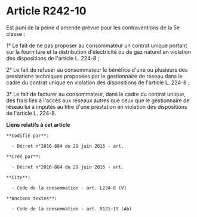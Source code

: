 # Article R242-10

Est puni de la peine d'amende prévue pour les contraventions de la 5e classe : 

1° Le fait de ne pas proposer au consommateur un contrat unique portant sur la fourniture et la distribution d'électricité ou
de gaz naturel en violation des dispositions de l'article L. 224-8 ; 

2° Le fait de refuser au consommateur le bénéfice d'une ou plusieurs des prestations techniques proposées par le gestionnaire
de réseau dans le cadre du contrat unique en violation des dispositions de l'article L. 224-8 ; 

3° Le fait de facturer au consommateur, dans le cadre du contrat unique, des frais liés à l'accès aux réseaux autres que ceux
que le gestionnaire de réseau lui a imputés au titre d'une prestation en violation des dispositions de l'article L. 224-8.

**Liens relatifs à cet article**

	**Codifié par**:

	  - Décret n°2016-884 du 29 juin 2016 - art.

	**Créé par**:

	  - Décret n°2016-884 du 29 juin 2016 - art.

	**Cite**:

	  - Code de la consommation - art. L224-8 (V)

	**Anciens textes**:

	  - Code de la consommation - art. R121-19 (Ab)
